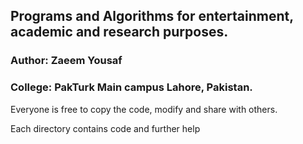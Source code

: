 ## Programs and Algorithms for entertainment, academic and research purposes.
### Author: Zaeem Yousaf
### College: PakTurk Main campus Lahore, Pakistan.

Everyone is free to copy the code, modify and share with others.

Each directory contains code and further help